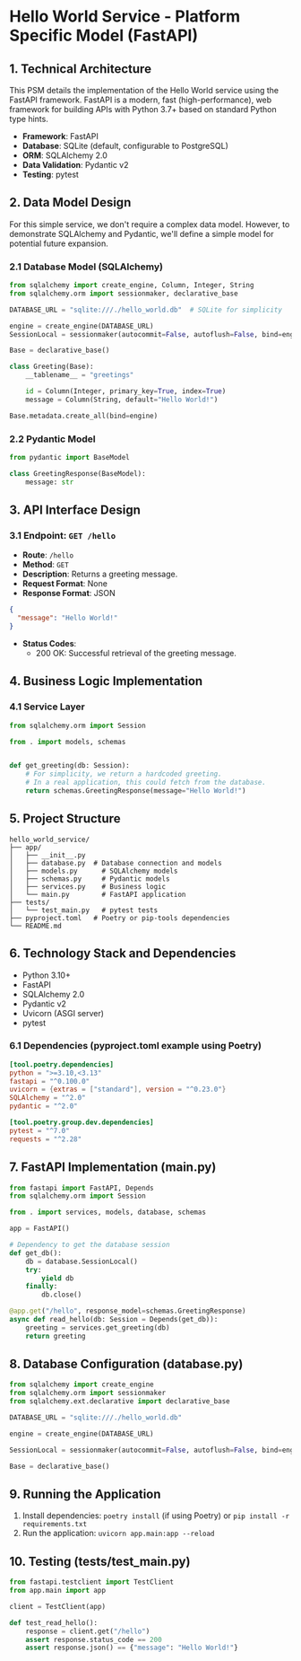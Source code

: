 # Hello World Service - Platform Specific Model (FastAPI)

## 1. Technical Architecture

This PSM details the implementation of the Hello World service using the FastAPI framework. FastAPI is a modern, fast (high-performance), web framework for building APIs with Python 3.7+ based on standard Python type hints.

- **Framework**: FastAPI
- **Database**: SQLite (default, configurable to PostgreSQL)
- **ORM**: SQLAlchemy 2.0
- **Data Validation**: Pydantic v2
- **Testing**: pytest

## 2. Data Model Design

For this simple service, we don't require a complex data model. However, to demonstrate SQLAlchemy and Pydantic, we'll define a simple model for potential future expansion.

### 2.1 Database Model (SQLAlchemy)

```python
from sqlalchemy import create_engine, Column, Integer, String
from sqlalchemy.orm import sessionmaker, declarative_base

DATABASE_URL = "sqlite:///./hello_world.db"  # SQLite for simplicity

engine = create_engine(DATABASE_URL)
SessionLocal = sessionmaker(autocommit=False, autoflush=False, bind=engine)

Base = declarative_base()

class Greeting(Base):
    __tablename__ = "greetings"

    id = Column(Integer, primary_key=True, index=True)
    message = Column(String, default="Hello World!")

Base.metadata.create_all(bind=engine)
```

### 2.2 Pydantic Model

```python
from pydantic import BaseModel

class GreetingResponse(BaseModel):
    message: str
```

## 3. API Interface Design

### 3.1 Endpoint: `GET /hello`

- **Route**: `/hello`
- **Method**: `GET`
- **Description**: Returns a greeting message.
- **Request Format**: None
- **Response Format**: JSON

```json
{
  "message": "Hello World!"
}
```
- **Status Codes**:
    - 200 OK: Successful retrieval of the greeting message.

## 4. Business Logic Implementation

### 4.1 Service Layer

```python
from sqlalchemy.orm import Session

from . import models, schemas


def get_greeting(db: Session):
    # For simplicity, we return a hardcoded greeting.
    # In a real application, this could fetch from the database.
    return schemas.GreetingResponse(message="Hello World!")
```

## 5. Project Structure

```
hello_world_service/
├── app/
│   ├── __init__.py
│   ├── database.py  # Database connection and models
│   ├── models.py      # SQLAlchemy models
│   ├── schemas.py     # Pydantic models
│   ├── services.py    # Business logic
│   └── main.py        # FastAPI application
├── tests/
│   └── test_main.py   # pytest tests
├── pyproject.toml   # Poetry or pip-tools dependencies
└── README.md
```

## 6. Technology Stack and Dependencies

- Python 3.10+
- FastAPI
- SQLAlchemy 2.0
- Pydantic v2
- Uvicorn (ASGI server)
- pytest

### 6.1 Dependencies (pyproject.toml example using Poetry)

```toml
[tool.poetry.dependencies]
python = ">=3.10,<3.13"
fastapi = "^0.100.0"
uvicorn = {extras = ["standard"], version = "^0.23.0"}
SQLAlchemy = "^2.0"
pydantic = "^2.0"

[tool.poetry.group.dev.dependencies]
pytest = "^7.0"
requests = "^2.28"
```

## 7. FastAPI Implementation (main.py)

```python
from fastapi import FastAPI, Depends
from sqlalchemy.orm import Session

from . import services, models, database, schemas

app = FastAPI()

# Dependency to get the database session
def get_db():
    db = database.SessionLocal()
    try:
        yield db
    finally:
        db.close()

@app.get("/hello", response_model=schemas.GreetingResponse)
async def read_hello(db: Session = Depends(get_db)):
    greeting = services.get_greeting(db)
    return greeting
```

## 8. Database Configuration (database.py)

```python
from sqlalchemy import create_engine
from sqlalchemy.orm import sessionmaker
from sqlalchemy.ext.declarative import declarative_base

DATABASE_URL = "sqlite:///./hello_world.db"

engine = create_engine(DATABASE_URL)

SessionLocal = sessionmaker(autocommit=False, autoflush=False, bind=engine)

Base = declarative_base()
```

## 9. Running the Application

1.  Install dependencies: `poetry install` (if using Poetry) or `pip install -r requirements.txt`
2.  Run the application: `uvicorn app.main:app --reload`

## 10. Testing (tests/test_main.py)

```python
from fastapi.testclient import TestClient
from app.main import app

client = TestClient(app)

def test_read_hello():
    response = client.get("/hello")
    assert response.status_code == 200
    assert response.json() == {"message": "Hello World!"}
```